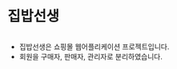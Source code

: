# 집밥선생
<img src="">
<ul>
  <li>집밥선생은 쇼핑몰 웹어플리케이션 프로젝트입니다.</li>
  <li>회원을 구매자, 판매자, 관리자로 분리하였습니다. </li>
</ul>
